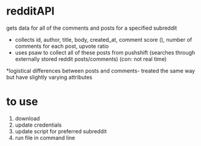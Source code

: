 # redditAPI
gets data for all of the comments and posts for a specified subreddit
- collects id, author, title, body, created_at, comment score (), number of comments for each post, upvote ratio
- uses psaw to collect all of these posts from pushshift (searches through externally stored reddit posts/comments) (con: not real time)

*logistical differences between posts and comments- treated the same way but have slightly varying attributes

# to use
1. download 
2. update credentials
3. update script for preferred subreddit
4. run file in command line
